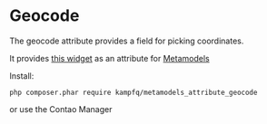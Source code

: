 Geocode
====

The geocode attribute provides a field for picking coordinates.

It provides [this widget](https://github.com/netzmacht/contao-leaflet-geocode-widget) as an attribute for [Metamodels](https://github.com/MetaModels/core)

Install:

```
php composer.phar require kampfq/metamodels_attribute_geocode
```

or use the Contao Manager
